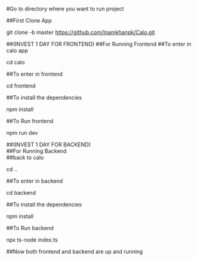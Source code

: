#Go to directory where you want to run project

##First Clone App  

git clone -b master https://github.com/Inamkhanpk/Calo.git  


##(INVEST 1 DAY FOR FRONTEND)
##For Running Frontend
##To enter in calo app


cd calo  

##To enter in frontend  

cd frontend  

##To install the dependencies  

npm install  

##To Run frontend  

npm run dev



##(INVEST 1 DAY FOR BACKEND)  
##For Running Backend  
##back to calo  

cd ..  

##To enter in backend  

cd backend  

##To install the dependencies  

npm install  

##To Run backend  

npx ts-node index.ts


##Now both frontend and backend are up and running


